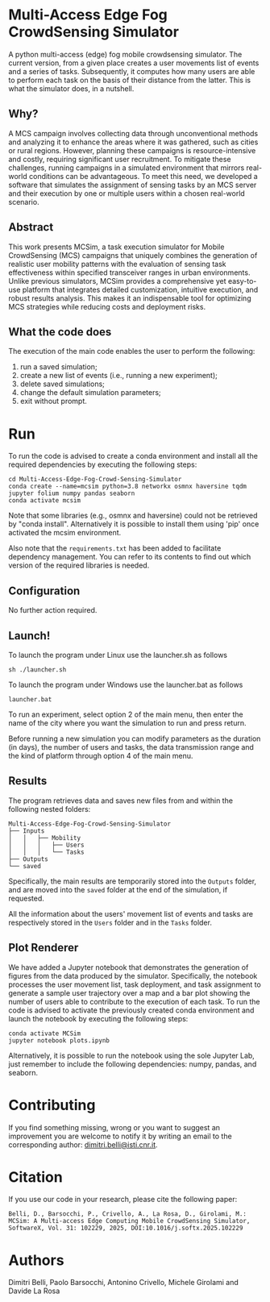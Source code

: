 # Multi-Access Edge Fog CrowdSensing Simulator
A python multi-access (edge) fog mobile crowdsensing simulator. The current version, from a given place creates a user movements list of events and a series of tasks. Subsequently, it computes how many users are able to perform each task on the basis of their distance from the latter. This is what the simulator does, in a nutshell.

## Why?
A MCS campaign involves collecting data through unconventional methods and analyzing it to enhance the areas where it was gathered, such as cities or rural regions. However, planning these campaigns is resource-intensive and costly, requiring significant user recruitment. To mitigate these challenges, running campaigns in a simulated environment that mirrors real-world conditions can be advantageous. To meet this need, we developed a software that simulates the assignment of sensing tasks by an MCS server and their execution by one or multiple users within a chosen real-world scenario.

## Abstract
This work presents MCSim, a task execution simulator for Mobile CrowdSensing (MCS) campaigns that uniquely combines the generation of realistic user mobility patterns with the evaluation of sensing task effectiveness within specified transceiver ranges in urban environments. Unlike previous simulators, MCSim provides a comprehensive yet easy-to-use platform that integrates detailed customization, intuitive execution, and robust results analysis. This makes it an indispensable tool for optimizing MCS strategies while reducing costs and deployment risks.

## What the code does
The execution of the main code enables the user to perform the following:
1. run a saved simulation;
2. create a new list of events (i.e., running a new experiment);
3. delete saved simulations;
4. change the default simulation parameters;
5. exit without prompt.

# Run
To run the code is advised to create a conda environment and install all the required dependencies by executing the following steps:

```
cd Multi-Access-Edge-Fog-Crowd-Sensing-Simulator
conda create --name=mcsim python=3.8 networkx osmnx haversine tqdm jupyter folium numpy pandas seaborn
conda activate mcsim
```

Note that some libraries (e.g., osmnx and haversine) could not be retrieved by "conda install". Alternatively it is possible to install them using 'pip' once activated the mcsim environment.

Also note that the `requirements.txt` has been added to facilitate dependency management. You can refer to its contents to find out which version of the required libraries is needed.

## Configuration
No further action required.

## Launch!
To launch the program under Linux use the launcher.sh as follows
```
sh ./launcher.sh
```
To launch the program under Windows use the launcher.bat as follows
```
launcher.bat
```

To run an experiment, select option 2 of the main menu, then enter the name of the city where you want the simulation to run and press return.  

Before running a new simulation you can modify parameters as the duration (in days), the number of users and tasks, the data transmission range and the kind of platform through option 4 of the main menu.

## Results
The program retrieves data and saves new files from and within the following nested folders:

```
Multi-Access-Edge-Fog-Crowd-Sensing-Simulator
├── Inputs
│   │   ├── Mobility
│   │   │   ├── Users
│   │   │   └── Tasks
├── Outputs
└── saved
```   

Specifically, the main results are temporarily stored into the `Outputs` folder, and are moved into the `saved` folder at the end of the simulation, if requested.

All the information about the users' movement list of events and tasks are respectively stored in the `Users` folder and in the `Tasks` folder.

## Plot Renderer
We have added a Jupyter notebook that demonstrates the generation of figures from the data produced by the simulator. Specifically, the notebook processes the user movement list, task deployment, and task assignment to generate a sample user trajectory over a map and a bar plot showing the number of users able to contribute to the execution of each task.
To run the code is advised to activate the previously created conda environment and launch the notebook by executing the following steps:

```
conda activate MCSim
jupyter notebook plots.ipynb
```

Alternatively, it is possible to run the notebook using the sole Jupyter Lab, just remember to include the following dependencies: numpy, pandas, and seaborn.

# Contributing
If you find something missing, wrong or you want to suggest an improvement you are welcome to notify it by writing an email to the corresponding author: dimitri.belli@isti.cnr.it.

# Citation
If you use our code in your research, please cite the following paper:
```
Belli, D., Barsocchi, P., Crivello, A., La Rosa, D., Girolami, M.: MCSim: A Multi-access Edge Computing Mobile CrowdSensing Simulator, SoftwareX, Vol. 31: 102229, 2025, DOI:10.1016/j.softx.2025.102229
```

# Authors
Dimitri Belli, Paolo Barsocchi, Antonino Crivello, Michele Girolami and Davide La Rosa
